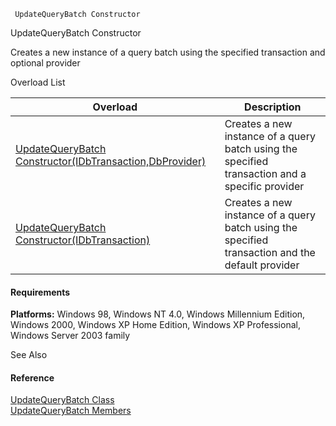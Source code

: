 ﻿     UpdateQueryBatch Constructor                                                   

UpdateQueryBatch Constructor

Creates a new instance of a query batch using the specified transaction and optional provider

Overload List

| Overload | Description |
| --- | --- |
| [UpdateQueryBatch Constructor(IDbTransaction,DbProvider)](FChoice.Common~FChoice.Common.Data.UpdateQueryBatch~_ctor(IDbTransaction,DbProvider).md) | Creates a new instance of a query batch using the specified transaction and a specific provider   |
| [UpdateQueryBatch Constructor(IDbTransaction)](FChoice.Common~FChoice.Common.Data.UpdateQueryBatch~_ctor(IDbTransaction).md) | Creates a new instance of a query batch using the specified transaction and the default provider   |

#### Requirements

**Platforms:** Windows 98, Windows NT 4.0, Windows Millennium Edition, Windows 2000, Windows XP Home Edition, Windows XP Professional, Windows Server 2003 family

See Also

#### Reference

[UpdateQueryBatch Class](FChoice.Common~FChoice.Common.Data.UpdateQueryBatch.md)  
[UpdateQueryBatch Members](FChoice.Common~FChoice.Common.Data.UpdateQueryBatch_members.md)